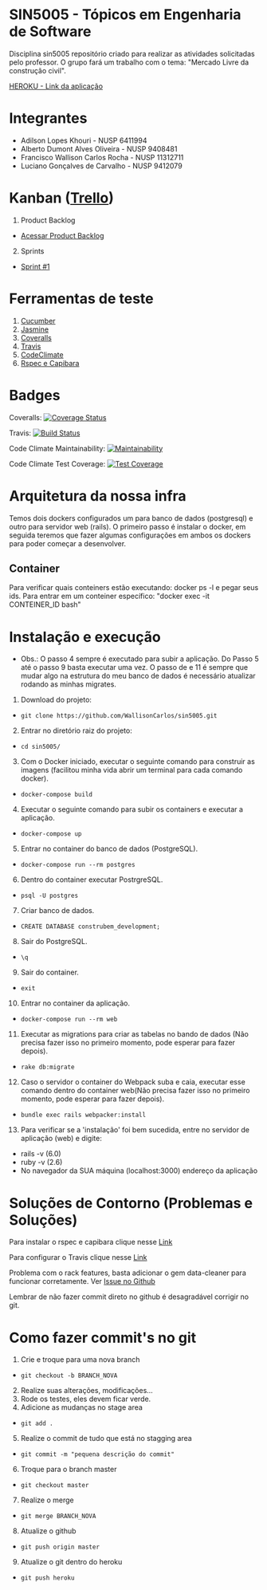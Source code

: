# SIN5005 - Tópicos em Engenharia de Software

Disciplina sin5005 repositório criado para realizar as atividades solicitadas pelo professor. O grupo fará um trabalho com o tema: "Mercado Livre da construção civil".

[HEROKU - Link da aplicação](https://construbem.herokuapp.com)

# Integrantes
* Adilson Lopes Khouri - NUSP 6411994
* Alberto Dumont Alves Oliveira - NUSP 9408481
* Francisco Wallison Carlos Rocha - NUSP 11312711
* Luciano Gonçalves de Carvalho - NUSP 9412079

# Kanban ([Trello](https://trello.com))

1. Product Backlog
  
  - [Acessar Product Backlog](https://trello.com/b/c9Hobl8m/product-backlog)

2. Sprints
  
  - [Sprint #1](https://trello.com/b/PBo4hSWH/sprint-1)

# Ferramentas de teste

1. [Cucumber](https://cucumber.io/docs/installation/ruby/)
2. [Jasmine](https://jasmine.github.io/pages/getting_started.html)
3. [Coveralls](https://coveralls.io/github/WallisonCarlos/sin5005)
4. [Travis](https://travis-ci.org/WallisonCarlos/sin5005)
5. [CodeClimate](https://codeclimate.com/github/WallisonCarlos/sin5005)
6. [Rspec e Capibara](https://medium.com/@anchietajunior/instala%C3%A7%C3%A3o-e-configura%C3%A7%C3%A3o-b%C3%A1sica-rspec-e-capybara-no-rails-5-3865437c86d0)

# Badges

Coveralls:
[![Coverage Status](https://coveralls.io/repos/github/WallisonCarlos/sin5005/badge.svg?branch=master)](https://coveralls.io/github/WallisonCarlos/sin5005?branch=master)

Travis:
[![Build Status](https://travis-ci.org/WallisonCarlos/sin5005.svg?branch=master)](https://travis-ci.org/WallisonCarlos/sin5005)

Code Climate Maintainability:
[![Maintainability](https://api.codeclimate.com/v1/badges/307cd1872c40fd5ffc35/maintainability)](https://codeclimate.com/github/WallisonCarlos/sin5005/maintainability)

Code Climate Test Coverage:
[![Test Coverage](https://api.codeclimate.com/v1/badges/307cd1872c40fd5ffc35/test_coverage)](https://codeclimate.com/github/WallisonCarlos/sin5005/test_coverage)


# Arquitetura da nossa infra
Temos dois dockers configurados um para banco de dados (postgresql) e outro para servidor web (rails).
O primeiro passo é instalar o docker, em seguida teremos que fazer algumas configurações em ambos os dockers para poder começar a desenvolver.

## Container
Para verificar quais conteiners estão executando: docker ps -l e pegar seus ids. Para entrar em um conteiner específico: "docker exec -it CONTEINER_ID bash"


# Instalação e execução

- Obs.: O passo 4 sempre é executado para subir a aplicação. Do Passo 5 até o passo 9 basta executar uma vez. O passo de e 11 é sempre que mudar algo na estrutura do meu banco de dados é necessário atualizar rodando as minhas migrates.

1. Download do projeto:

  - `git clone https://github.com/WallisonCarlos/sin5005.git`
 
2. Entrar no diretório raiz do projeto:

  - `cd sin5005/`

3. Com o Docker iniciado, executar o seguinte comando para construir as imagens (facilitou minha vida abrir um terminal para cada comando docker).

  - `docker-compose build`
 
4. Executar o seguinte comando para subir os containers e executar a aplicação.

  - `docker-compose up`
 
5. Entrar no container do banco de dados (PostgreSQL).

  - `docker-compose run --rm postgres`
 
6. Dentro do container executar PostrgreSQL.

  - `psql -U postgres`
 
7. Criar banco de dados.

  - `CREATE DATABASE construbem_development;`

8. Sair do PostgreSQL.

  - `\q`
9. Sair do container.

  - `exit`
 
10. Entrar no container da aplicação.

  - `docker-compose run --rm web`

11. Executar as migrations para criar as tabelas no bando de dados (Não precisa fazer isso no primeiro momento, pode esperar para fazer depois).
 
  - `rake db:migrate`
  
12. Caso o servidor o container do Webpack suba e caia, executar esse comando dentro do container web(Não precisa fazer isso no primeiro momento, pode esperar para fazer depois).
 
  - `bundle exec rails webpacker:install`

13. Para verificar se a 'instalação' foi bem sucedida, entre no servidor de aplicação (web) e digite: 
* rails -v (6.0)
* ruby -v (2.6)
* No navegador da SUA máquina (localhost:3000) endereço da aplicação

# Soluções de Contorno (Problemas e Soluções)

Para instalar o rspec e capibara clique nesse  [Link](https://medium.com/@anchietajunior/instala%C3%A7%C3%A3o-e-configura%C3%A7%C3%A3o-b%C3%A1sica-rspec-e-capybara-no-rails-5-3865437c86d0)

Para configurar o Travis clique nesse  [Link](https://medium.com/full-taxx/how-to-setup-travis-ci-for-a-rails-application-78a453963300)

Problema com o rack features, basta adicionar o gem data-cleaner para funcionar corretamente. Ver  [Issue no Github](https://github.com/cucumber/cucumber-rails/issues/127)

Lembrar de não fazer commit direto no github é desagradável corrigir no git.

# Como fazer commit's no git
1. Crie e troque para uma nova branch
 - `git checkout -b BRANCH_NOVA`
2. Realize suas alterações, modificações...
3. Rode os testes, eles devem ficar verde.
4. Adicione as mudanças no stage area
- `git add .`
5. Realize o commit de tudo que está no stagging area
- `git commit -m "pequena descrição do commit"`
6. Troque para o branch master
- `git checkout master`
7. Realize o merge
- `git merge BRANCH_NOVA`
8. Atualize o github
- `git push origin master`
9. Atualize o git dentro do heroku 
- `git push heroku`
 